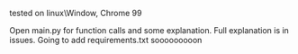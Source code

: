tested on linux\Window, Chrome 99

Open main.py for function calls and some explanation.
Full explanation is in issues.
Going to add requirements.txt sooooooooon

